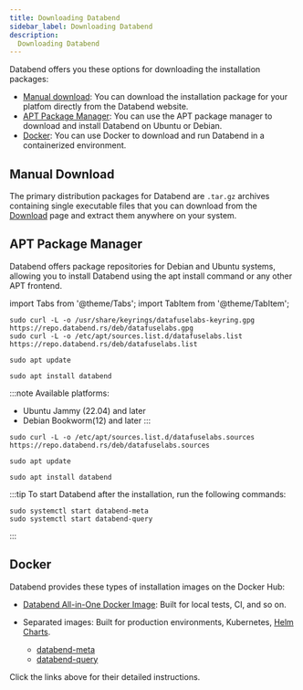 ```yaml
---
title: Downloading Databend
sidebar_label: Downloading Databend
description:
  Downloading Databend
---
```


Databend offers you these options for downloading the installation packages:

- [Manual download](#manual-download): You can download the installation package for your platfom directly from the Databend website.
- [APT Package Manager](#apt-package-manager): You can use the APT package manager to download and install Databend on Ubuntu or Debian.
- [Docker](#docker): You can use Docker to download and run Databend in a containerized environment.

## Manual Download

The primary distribution packages for Databend are `.tar.gz` archives containing single executable files that you can download from the [Download](https://databend.rs/download) page and extract them anywhere on your system. 

## APT Package Manager

Databend offers package repositories for Debian and Ubuntu systems, allowing you to install Databend using the apt install command or any other APT frontend.

import Tabs from '@theme/Tabs';
import TabItem from '@theme/TabItem';

<Tabs groupId="distributions">
<TabItem value="deb-old" label="Ubuntu/Debian">

```shell
sudo curl -L -o /usr/share/keyrings/datafuselabs-keyring.gpg https://repo.databend.rs/deb/datafuselabs.gpg
sudo curl -L -o /etc/apt/sources.list.d/datafuselabs.list https://repo.databend.rs/deb/datafuselabs.list

sudo apt update

sudo apt install databend
```
</TabItem>

<TabItem value="deb-new" label="Ubuntu/Debian(DEB822-STYLE FORMAT)">

:::note
Available platforms:
  * Ubuntu Jammy (22.04) and later
  * Debian Bookworm(12) and later
:::

```shell
sudo curl -L -o /etc/apt/sources.list.d/datafuselabs.sources https://repo.databend.rs/deb/datafuselabs.sources

sudo apt update

sudo apt install databend
```
</TabItem>
</Tabs>

:::tip
To start Databend after the installation, run the following commands:

```shell
sudo systemctl start databend-meta
sudo systemctl start databend-query
```
:::

## Docker

Databend provides these types of installation images on the Docker Hub:

- [Databend All-in-One Docker Image](https://hub.docker.com/r/datafuselabs/databend): Built for local tests, CI, and so on.

- Separated images: Built for production environments, Kubernetes, [Helm Charts](https://github.com/datafuselabs/helm-charts).
  - [databend-meta](https://hub.docker.com/r/datafuselabs/databend-meta)
  - [databend-query](https://hub.docker.com/r/datafuselabs/databend-query)

Click the links above for their detailed instructions.